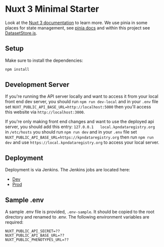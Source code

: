 # Nuxt 3 Minimal Starter

Look at the [Nuxt 3 documentation](https://nuxt.com/docs/getting-started/introduction) to learn more.
We use pinia in some places for state management, see [pinia docs](https://pinia.vuejs.org/) and within this project see [DatasetStore.js](./stores/DatasetStore.js).

## Setup

Make sure to install the dependencies:

```bash
npm install
```

## Development Server
If you're running the API server locally and want to access it from your local front end dev
server, you should run `npm run dev-local` and in your `.env` file set `NUXT_PUBLIC_API_BASE_URL=http://localhost:5000` 
then you'll access this website via `http://localhost:3000`.

If you're only making front end changes and want to use the deployed api server, you should add this entry: 
`127.0.0.1   local.kpndataregistry.org` in `/etc/hosts` you should run `npm run dev` and in your `.env` 
file set `NUXT_PUBLIC_API_BASE_URL=https://kpndataregistry.org` then run `npm run dev` and 
use `https://local.kpndataregistry.org` to access your local server.


## Deployment
Deployment is via Jenkins. The Jenkins jobs are located here:
- [Dev](http://107.22.69.235:8080/view/Data%20Registry/job/DR%20-%20Frontend%20-%20Dev)
- [Prod](http://107.22.69.235:8080/view/Data%20Registry/job/DR%20-%20Frontend%20-%20Prod)

## Sample .env

A sample .env file is provided, `.env-sample`. It should be copied to the root directory and renamed to .env. The following environment variables are required:

```
NUXT_PUBLIC_API_SECRET=??
NUXT_PUBLIC_API_BASE_URL=??
NUXT_PUBLIC_PHENOTYPES_URL=??
```

